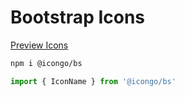 Bootstrap Icons
===

[Preview Icons](http://icongo.github.io/icons/bootstrap)

```bash
npm i @icongo/bs
```

```jsx
import { IconName } from '@icongo/bs'
```